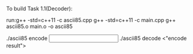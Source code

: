 To build Task 1.1(Decoder):

run:g++ -std=c++11 -c ascii85.cpp
g++ -std=c++11 -c main.cpp
g++ ascii85.o main.o -o ascii85

./ascii85 encode <input>
./ascii85 decode <"encode result">
